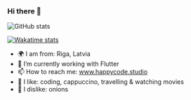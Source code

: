 ### Hi there 🦄

<!--
**evanca/evanca** is a ✨ _special_ ✨ repository because its `README.md` (this file) appears on your GitHub profile.

Here are some ideas to get you started:

- 🔭 I’m currently working on ...
- 🌱 I’m currently learning ...
- 👯 I’m looking to collaborate on ...
- 🤔 I’m looking for help with ...
- 💬 Ask me about ...
- 📫 How to reach me: ...
- 😄 Pronouns: ...
- ⚡ Fun fact: ...
-->

![GitHub stats](https://github-readme-stats-alpha-blush-52.vercel.app/api?username=evanca&count_private=true&show_icons=true&hide=issues,contribs,prs&show=prs_merged)

[![Wakatime stats](https://github-readme-stats-alpha-blush-52.vercel.app/api/wakatime?username=2f5ed1be-c97a-4d11-9513-d3f9c87e2d44&langs_count=5&custom_title=Ivanna's%20Coding%20Stats)](https://github.com/anuraghazra/github-readme-stats)


- 🌍 I am from: Riga, Latvia
- 🔭 I’m currently working with Flutter
- 📫 How to reach me: www.happycode.studio
- 🤍 I like: coding, cappuccino, travelling & watching movies
- 🧅 I dislike: onions



